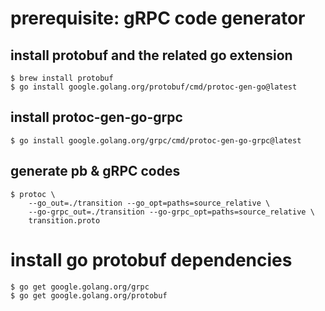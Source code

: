 # prerequisite: gRPC code generator

## install protobuf and the related go extension

```
$ brew install protobuf
$ go install google.golang.org/protobuf/cmd/protoc-gen-go@latest
```

## install protoc-gen-go-grpc

```
$ go install google.golang.org/grpc/cmd/protoc-gen-go-grpc@latest
```

## generate pb & gRPC codes

```
$ protoc \
    --go_out=./transition --go_opt=paths=source_relative \
    --go-grpc_out=./transition --go-grpc_opt=paths=source_relative \
    transition.proto
```

# install go protobuf dependencies

```
$ go get google.golang.org/grpc
$ go get google.golang.org/protobuf
```

